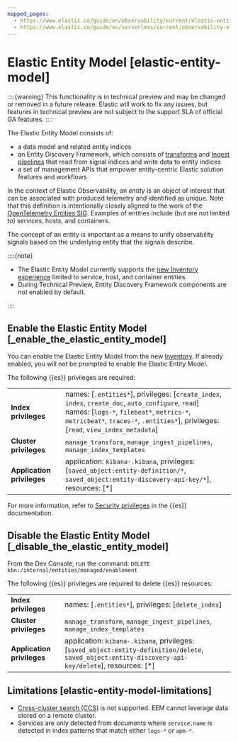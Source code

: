 ```yaml
---
mapped_pages:
  - https://www.elastic.co/guide/en/observability/current/elastic-entity-model.html
  - https://www.elastic.co/guide/en/serverless/current/observability-elastic-entity-model.html
---
```


# Elastic Entity Model [elastic-entity-model]

::::{warning}
This functionality is in technical preview and may be changed or removed in a future release. Elastic will work to fix any issues, but features in technical preview are not subject to the support SLA of official GA features.
::::

The Elastic Entity Model consists of:

* a data model and related entity indices
* an Entity Discovery Framework, which consists of [transforms](/explore-analyze/transforms.md) and [Ingest pipelines](/manage-data/ingest/transform-enrich/ingest-pipelines.md) that read from signal indices and write data to entity indices
* a set of management APIs that empower entity-centric Elastic solution features and workflows

In the context of Elastic Observability, an *entity* is an object of interest that can be associated with produced telemetry and identified as unique. Note that this definition is intentionally closely aligned to the work of the [OpenTelemetry Entities SIG](https://github.com/open-telemetry/oteps/blob/main/text/entities/0256-entities-data-model.md#data-model). Examples of entities include (but are not limited to) services, hosts, and containers.

The concept of an entity is important as a means to unify observability signals based on the underlying entity that the signals describe.

::::{note}
* The Elastic Entity Model currently supports the [new Inventory experience](/solutions/observability/apm/inventory.md) limited to service, host, and container entities.
* During Technical Preview, Entity Discovery Framework components are not enabled by default.

::::



## Enable the Elastic Entity Model [_enable_the_elastic_entity_model]

You can enable the Elastic Entity Model from the new [Inventory](/solutions/observability/apm/inventory.md). If already enabled, you will not be prompted to enable the Elastic Entity Model.

The following {{es}} privileges are required:

|     |     |
| --- | --- |
| **Index privileges** | names: [`.entities*`], privileges: [`create_index`, `index`, `create_doc`, `auto_configure`, `read`]<br>names: [`logs-*`, `filebeat*`, `metrics-*`, `metricbeat*`, `traces-*`, `.entities*`], privileges: [`read`, `view_index_metadata`] |
| **Cluster privileges** | `manage_transform`, `manage_ingest_pipelines`, `manage_index_templates` |
| **Application privileges** | application: `kibana-.kibana`, privileges: [`saved_object:entity-definition/*`, `saved_object:entity-discovery-api-key/*`], resources: [*] |

For more information, refer to [Security privileges](elasticsearch://reference/elasticsearch/security-privileges.md) in the {{es}} documentation.


## Disable the Elastic Entity Model [_disable_the_elastic_entity_model]

From the Dev Console, run the command: `DELETE kbn:/internal/entities/managed/enablement`

The following {{es}} privileges are required to delete {{es}} resources:

|     |     |
| --- | --- |
| **Index privileges** | names: [`.entities*`], privileges: [`delete_index`] |
| **Cluster privileges** | `manage_transform`, `manage_ingest_pipelines`, `manage_index_templates` |
| **Application privileges** | application: `kibana-.kibana`, privileges: [`saved_object:entity-definition/delete`, `saved_object:entity-discovery-api-key/delete`], resources: [*] |


## Limitations [elastic-entity-model-limitations]

* [Cross-cluster search (CCS)](/solutions/search/cross-cluster-search.md) is not supported. EEM cannot leverage data stored on a remote cluster.
* Services are only detected from documents where `service.name` is detected in index patterns that match either `logs-*` or `apm-*`.
